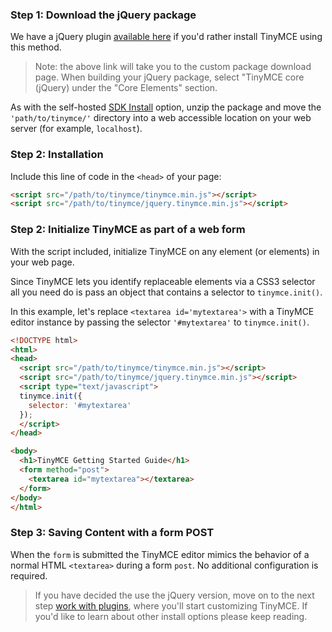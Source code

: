 ### Step 1: Download the jQuery package

We have a jQuery plugin [available here](http://archive.tinymce.com/download/custom_package.php) if you'd rather install TinyMCE using this method.

> Note: the above link will take you to the custom package download page. When building your jQuery package, select "TinyMCE core (jQuery) under the "Core Elements" section.

As with the self-hosted [SDK Install](#sdkinstall) option, unzip the package and move the `'path/to/tinymce/'` directory into a web accessible location on your web server (for example, `localhost`).

### Step 2: Installation

Include this line of code in the `<head>` of your page:

```html
<script src="/path/to/tinymce/tinymce.min.js"></script>
<script src="/path/to/tinymce/jquery.tinymce.min.js"></script>
```

### Step 2: Initialize TinyMCE as part of a web form

With the script included, initialize TinyMCE on any element (or elements) in your web page.

Since TinyMCE lets you identify replaceable elements via a CSS3 selector all you need do is pass an object that contains a selector to `tinymce.init()`.

In this example, let's replace `<textarea id='mytextarea'>` with a TinyMCE editor instance by passing the selector `'#mytextarea'` to `tinymce.init()`.

```html
<!DOCTYPE html>
<html>
<head>
  <script src="/path/to/tinymce/tinymce.min.js"></script>
  <script src="/path/to/tinymce/jquery.tinymce.min.js"></script>
  <script type="text/javascript">
  tinymce.init({
    selector: '#mytextarea'
  });
  </script>
</head>

<body>
  <h1>TinyMCE Getting Started Guide</h1>
  <form method="post">
    <textarea id="mytextarea"></textarea>
  </form>
</body>
</html>
```

### Step 3: Saving Content with a form POST

When the `form` is submitted the TinyMCE editor mimics the behavior of a normal HTML `<textarea>` during a form `post`. No additional configuration is required.

> If you have decided the use the jQuery version, move on to the next step [work with plugins](../work-with-plugins/), where you'll start customizing TinyMCE. If you'd like to learn about other install options please keep reading.
